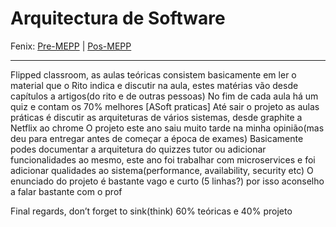 # Arquitectura de Software

Fenix: [Pre-MEPP](https://fenix.tecnico.ulisboa.pt/cursos/meic-a/disciplina-curricular/283003985068040) | [Pos-MEPP](https://fenix.tecnico.ulisboa.pt/cursos/meic-a/disciplina-curricular/564478961778807)

---
Flipped classroom, as aulas teóricas consistem basicamente em ler o material que o Rito indica e discutir na aula, estes matérias vão desde capítulos a artigos(do rito e de outras pessoas)
No fim de cada aula há um quiz e contam os 70% melhores
[ASoft praticas]
 Até sair o projeto as aulas práticas é discutir as arquiteturas de vários sistemas, desde graphite a Netflix ao chrome
O projeto este ano saiu muito tarde na minha opinião(mas deu para entregar antes de começar a época de exames)
Basicamente podes documentar a arquitetura do quizzes tutor ou adicionar funcionalidades ao mesmo, este ano foi trabalhar com microservices e foi adicionar qualidades ao sistema(performance, availability, security etc)
O enunciado do projeto é bastante vago e curto (5 linhas?) por isso aconselho a falar bastante com o prof

Final regards, don’t forget to sink(think)
60% teóricas e 40% projeto
